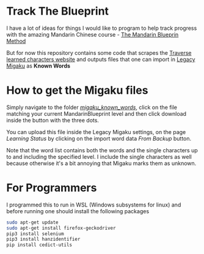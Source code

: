 # Track The Blueprint

I have a lot of ideas for things I would like to program to help track progress with the amazing Mandarin Chinese course - [The Mandarin Blueprin Method](https://www.mandarinblueprint.com/)

But for now this repository contains some code that scrapes the [Traverse learned characters website](https://traverse.link/Mandarin_Blueprint/word-progress/?level=36) and outputs files that one can import in [Legacy Migaku](https://chrome.google.com/webstore/detail/migaku-legacy/acpchjgielgmkgkplljakcibfbjjppbk) as **Known Words**

# How to get the Migaku files
Simply navigate to the folder [_migaku_known_words_](https://github.com/benjaminorthner/trackTheBlueprint/tree/master/migaku_known_words), click on the file matching your current MandarinBlueprint level and then click download inside the button with the three dots.

You can upload this file inside the Legacy Migaku settings, on the page _Learning Status_ by clicking on the import word data _From Backup_ button.

Note that the word list contains both the words and the single characters up to and including the specified level. I include the single characters as well because otherwise it's a bit annoying that Migaku marks them as unknown.


# For Programmers
I programmed this to run in WSL (Windows subsystems for linux) and before running one should install the following packages

```bash
sudo apt-get update
sudo apt-get install firefox-geckodriver
pip3 install selenium
pip3 install hanzidentifier
pip install cedict-utils
```
